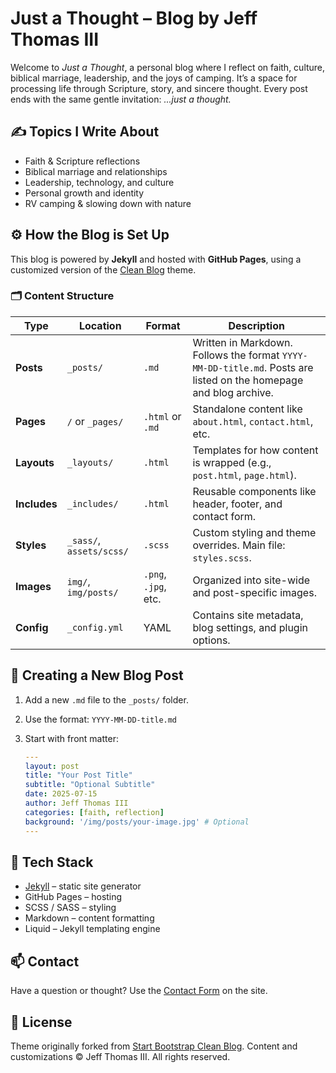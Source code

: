 # Just a Thought – Blog by Jeff Thomas III

Welcome to *Just a Thought*, a personal blog where I reflect on faith, culture, biblical marriage, leadership, and the joys of camping. It’s a space for processing life through Scripture, story, and sincere thought. Every post ends with the same gentle invitation: *...just a thought.*


## ✍️ Topics I Write About

- Faith & Scripture reflections
- Biblical marriage and relationships
- Leadership, technology, and culture
- Personal growth and identity
- RV camping & slowing down with nature


## ⚙️ How the Blog is Set Up

This blog is powered by **Jekyll** and hosted with **GitHub Pages**, using a customized version of the [Clean Blog](https://github.com/StartBootstrap/startbootstrap-clean-blog-jekyll) theme.

### 🗂️ Content Structure

| Type         | Location        | Format     | Description |
|--------------|-----------------|------------|-------------|
| **Posts**    | `_posts/`       | `.md`      | Written in Markdown. Follows the format `YYYY-MM-DD-title.md`. Posts are listed on the homepage and blog archive. |
| **Pages**    | `/` or `_pages/`| `.html` or `.md` | Standalone content like `about.html`, `contact.html`, etc. |
| **Layouts**  | `_layouts/`     | `.html`    | Templates for how content is wrapped (e.g., `post.html`, `page.html`). |
| **Includes** | `_includes/`    | `.html`    | Reusable components like header, footer, and contact form. |
| **Styles**   | `_sass/`, `assets/scss/` | `.scss` | Custom styling and theme overrides. Main file: `styles.scss`. |
| **Images**   | `img/`, `img/posts/` | `.png`, `.jpg`, etc. | Organized into site-wide and post-specific images. |
| **Config**   | `_config.yml`   | YAML       | Contains site metadata, blog settings, and plugin options. |


## 📝 Creating a New Blog Post

1. Add a new `.md` file to the `_posts/` folder.
2. Use the format: `YYYY-MM-DD-title.md`
3. Start with front matter:

   ```yaml
   ---
   layout: post
   title: "Your Post Title"
   subtitle: "Optional Subtitle"
   date: 2025-07-15
   author: Jeff Thomas III
   categories: [faith, reflection]
   background: '/img/posts/your-image.jpg' # Optional
   ---


## 🧰 Tech Stack
- [Jekyll](https://jekyllrb.com/) – static site generator
- GitHub Pages – hosting
- SCSS / SASS – styling
- Markdown – content formatting
- Liquid – Jekyll templating engine


## 📫 Contact
Have a question or thought? Use the [Contact Form](https://jeffthomasiii.github.io/Just-a-Thought-Blog/contact/) on the site.


## 📝 License
Theme originally forked from [Start Bootstrap Clean Blog](https://github.com/StartBootstrap/startbootstrap-clean-blog-jekyll).
Content and customizations © Jeff Thomas III. All rights reserved.
